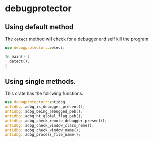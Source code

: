 # debugprotector

## Using default method

The `detect` method will check for a debugger and self kill the program

```rs
use debugprotector::detect;

fn main() {
  detect();
}
```

## Using single methods.

This crate has the following functions:
```rs
use debugprotector::antidbg;
antidbg::adbg_is_debugger_present();
antidbg::adbg_being_debugged_peb();
antidbg::adbg_nt_global_flag_peb();
antidbg::adbg_check_remote_debugger_present();
antidbg::adbg_check_window_class_name();
antidbg::adbg_check_window_name();
antidbg::adbg_process_file_name();
```
